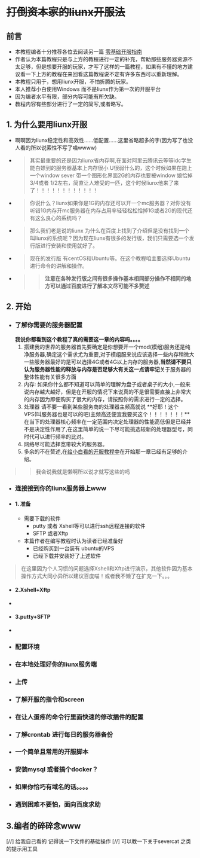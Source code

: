 # ~~打倒资本家的liunx开服法~~
## 前言
- 本教程编者十分推荐各位去阅读另一篇  [零基础开服指南](https://www.mcbbs.net/thread-980386-1-1.html)
- 作者认为本篇教程只是与上方的教程进行一定的补充，帮助那些服务器资源不太足够，但是想要开服的玩家，才写了这样的一篇教程，如果有不懂的地方建议看一下上方的教程在来回看这篇教程说不定有许多东西可以重新理解。
- 本教程只用于，想用liunx开服，不怕折腾的玩家。
- 本人推荐小白使用Windows 而不是liunx作为第一次的开服平台
- 因为编者水平有限，部分内容可能有所欠缺。
- 教程内容有些部分进行了一定的简写,或者略写。
## 1. 为什么要用liunx开服
- 啊啊因为liunx稳定性和高效性......低配置......这里省略超多的字(因为写了也没人看的所以说索性不写了喵wwww)
- > 其实最重要的还是因为liunx省内存啊,在面对阿里云腾讯云等等idc学生能白嫖到的服务器基本上内存很小 U很弱什么的，这个时候如果在跑上一个window sever 带一个图形化界面2G的内存也要被window 娘恰掉 3/4或者 1/2左右，简直让人难受的一匹，这个时候liunx他来了来了！！！！！！！！！！！！
- > 你说什么？liunx如果你是1G的内存还可以开一个mc服务器？对你没有听错1G内存开mc服务器在内存占用率轻轻松松恰掉1G或者2G的现代还有这么良心的系统吗？
- > 那么我们老是说的liunx 为什么在百度上找到了介绍但是没有找到一个叫liunx的系统呢？因为现在liunx有很多的发行版，我们只需要选一个发行版进行安装和使用就好了。
- > 现在的发行版 有centOS和Ubuntu等。在这个教程咱主要选择Ubuntu进行命令的讲解和操作。
- >> **注意在各种发行版之间有很多操作基本相同部分操作不相同的地方可以通过百度进行了解本文尽可能不多赘述**
## 2. 开始
- ### 了解你需要的服务器配置
  **我说你都看到这个教程了真的需要这一章的内容吗。。。。**
  1. 搭建我的世界的服务器首先要确定是你想要开一个mod(模组)服务还是纯净服务器,确定这个需求尤为重要,对于模组服来说应该选择一些内存稍微大一些服务器最好的是可以选择4G或者4G以上内存的服务器,**当然请不要只认为服务器性能的释放与内存是否足够大有关这一点请牢记**关于服务器的整体性能有关很多方面
  2. 内存: 如果你什么都不知道可以简单的理解为盘子或者桌子的大小,一般来说内存越大越好，但是在开服的情况下来说真的不是很需要直接上非常大的内存因为即便购买了很大的内存，请按照你的需求进行一定的选择。
  3. 处理器 请不要一看到某些服务商的处理器主频高就说 **好耶！这个VPS(叫服务器也是可以的吧)主频高还便宜我要买这个！！！！！！！**在当下的处理器核心频率在一定范围内决定处理器的性能高低但是已经并不是决定性作用了,在这里简单的说一下尽可能挑选较新的处理器型号，同时代可以进行频率的比对。
  4. 网络尽可能选择宽带较大的服务器。 
  5. 多余的不在赘述,在[给小白看的开服教程中](https://www.mcbbs.net/thread-980386-1-1.html)在开始那一章已经有足够的介绍。
>>我会说我就是懒啊所以说才就写这些的吗
- ### 连接接到你的liunx服务器上www
- #### 1. 准备
  - 需要下载的软件
    - putty 或者 Xshell等可以进行ssh远程连接的软件
    - SFTP  或者Xftp
  - 本篇作者在编写教程时认为读者已经准备好
    - 已经购买到一台装有 ubuntu的VPS 
    - 已经下载并安装好了上述软件
>在这里因为个人习惯的问题选择Xshell和Xftp进行演示，其他软件因为基本操作方式大同小异所以建议百度喵！或者我不懒了在扩充一下。。。
- #### 2.Xshell+Xftp
- 
- #### 3.putty+SFTP
- 
- ### 配置环境
- ### 在本地处理好你的liunx服务端
- ### 上传
- ### 了解开服的指令和screen
- ### 在让人蛋疼的命令行里面快速的修改插件的配置
- ### 了解crontab 进行每日的服务器备份
- ### 一个简单且常用的开服脚本
- ### 安装mysql 或者搞个docker？
- ### 如果你恰巧有域名的话。。。。
- ### 遇到困难不要怕，面向百度求助
## 3.编者的碎碎念www


[//] 给我自己看的 记得说一下文件的基础操作
[//] 可以教一下关于severcat 之类的提示用工具
